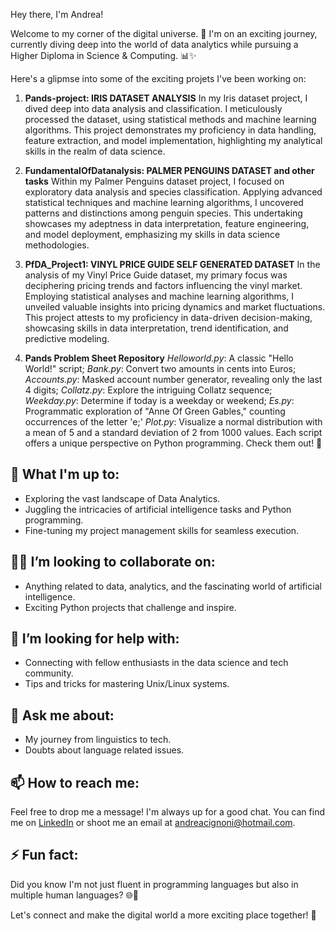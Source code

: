 Hey there, I'm Andrea!

Welcome to my corner of the digital universe. 🌌 I'm on an exciting journey, currently diving deep into the world of data analytics while pursuing a Higher Diploma in Science & Computing. 📊✨ 

Here's a glipmse into some of the exciting projets I've been working on:

1. **Pands-project: IRIS DATASET ANALYSIS**
In my Iris dataset project, I dived deep into data analysis and classification. I meticulously processed the dataset, using statistical methods and machine learning algorithms. This project demonstrates my proficiency in data handling, feature extraction, and model implementation, highlighting my analytical skills in the realm of data science.

2. **FundamentalOfDatanalysis: PALMER PENGUINS DATASET and other tasks**
Within my Palmer Penguins dataset project, I focused on exploratory data analysis and species classification. Applying advanced statistical techniques and machine learning algorithms, I uncovered patterns and distinctions among penguin species. This undertaking showcases my adeptness in data interpretation, feature engineering, and model deployment, emphasizing my skills in data science methodologies.

3. **PfDA_Project1: VINYL PRICE GUIDE SELF GENERATED DATASET**
In the analysis of my Vinyl Price Guide dataset, my primary focus was deciphering pricing trends and factors influencing the vinyl market. Employing statistical analyses and machine learning algorithms, I unveiled valuable insights into pricing dynamics and market fluctuations. This project attests to my proficiency in data-driven decision-making, showcasing skills in data interpretation, trend identification, and predictive modeling.

4. **Pands Problem Sheet Repository**
*Helloworld.py*: A classic "Hello World!" script; *Bank.py*: Convert two amounts in cents into Euros; *Accounts.py*: Masked account number generator, revealing only the last 4 digits; *Collatz.py*: Explore the intriguing Collatz sequence; *Weekday.py*: Determine if today is a weekday or weekend; *Es.py*: Programmatic exploration of "Anne Of Green Gables," counting occurrences of the letter 'e;' *Plot.py*: Visualize a normal distribution with a mean of 5 and a standard deviation of 2 from 1000 values. Each script offers a unique perspective on Python programming. Check them out! 🌟

## 🌱 What I'm up to:

- Exploring the vast landscape of Data Analytics.
- Juggling the intricacies of artificial intelligence tasks and Python programming.
- Fine-tuning my project management skills for seamless execution.

## 👯‍♀️ I’m looking to collaborate on:

- Anything related to data, analytics, and the fascinating world of artificial intelligence.
- Exciting Python projects that challenge and inspire.

## 🤔 I’m looking for help with:

- Connecting with fellow enthusiasts in the data science and tech community.
- Tips and tricks for mastering Unix/Linux systems.

## 💬 Ask me about:

- My journey from linguistics to tech.
- Doubts about language related issues.

## 📫 How to reach me:

Feel free to drop me a message! I'm always up for a good chat. You can find me on [LinkedIn](https://ie.linkedin.com/in/andrea-cignoni-7290351a) or shoot me an email at [andreacignoni@hotmail.com](andreacignoni@hotmail.com).

## ⚡ Fun fact:

Did you know I'm not just fluent in programming languages but also in multiple human languages? 🌐💬

Let's connect and make the digital world a more exciting place together! 🚀
